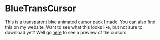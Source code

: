 # BlueTransCursor
This is a transparent blue animated cursor pack I made. You can also find this on my website.
Want to see what this looks like, but not sure to download yet? Well go [here](https://msuru-coder-notgamer.github.io/Website/sites/btc/) to see a preview of the cursors.
